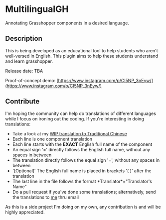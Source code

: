 # MultilingualGH
Annotating Grasshopper components in a desired language.
## Description
This is being developed as an educational tool to help students who aren't well-versed in English. This plugin aims to help these students understand and learn grasshopper.

Release date: TBA

Proof-of-concept demo: [https://www.instagram.com/p/CI5NP_3nEyw/](https://www.instagram.com/p/CI5NP_3nEyw/)
## Contribute
I'm hoping the community can help do translations of different languages while I focus on ironing out the coding.
If you're interesting in doing translations:

- Take a look at my [WIP translation to Traditional Chinese](Languages/Chinese%20Traditional)
- Each line is one component translation
- Each line starts with the **EXACT** English full name of the component
- An equal sign '=' directly follows the English full name, without any spaces in between
- The translation directly follows the equal sign '=', without any spaces in between
- '[Optional]' The English full name is placed in brackets '( )' after the translation
- The last line in the file follows the format \*Translator\*="Translator's Name"
- Do a pull request if you've done some translations; alternatively, send the translations to [me](https://github.com/v-xup6) thru email

As this is a side project I'm doing on my own, any contribution is and will be highly appreciated.
